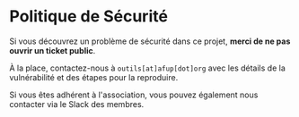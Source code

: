 # Politique de Sécurité

Si vous découvrez un problème de sécurité dans ce projet, **merci de ne pas ouvrir un ticket public**.

À la place, contactez-nous à `outils[at]afup[dot]org` avec les détails de la vulnérabilité et des étapes pour la reproduire.

Si vous êtes adhérent à l'association, vous pouvez également nous contacter via le Slack des membres.
